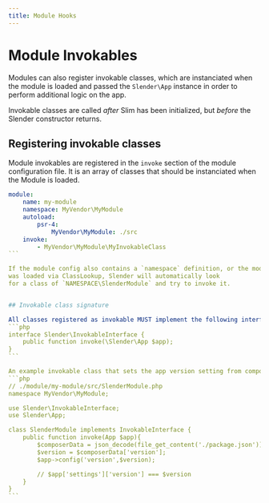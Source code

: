 ```yaml
---
title: Module Hooks
---
```


# Module Invokables

Modules can also register invokable classes, which are instanciated when
the module is loaded and passed the `Slender\App` instance in order to
perform additional logic on the app.

Invokable classes are called *after* Slim has been initialized, but *before* the
Slender constructor returns.

## Registering invokable classes

Module invokables are registered in the `invoke` section of the module
configuration file. It is an array of classes that should be instanciated
when the Module is loaded.

````yml
module:
    name: my-module
    namespace: MyVendor\MyModule
    autoload:
        psr-4:
            MyVendor\MyModule: ./src
    invoke:
        - MyVendor\MyModule\MyInvokableClass
```

If the module config also contains a `namespace` definition, or the module
was loaded via ClassLookup, Slender will automatically look
for a class of `NAMESPACE\SlenderModule` and try to invoke it.


## Invokable class signature

All classes registered as invokable MUST implement the following interface:
```php
interface Slender\InvokableInterface {
    public function invoke(\Slender\App $app);
}
```

An example invokable class that sets the app version setting from composer.json
```php
// ./module/my-module/src/SlenderModule.php
namespace MyVendor\MyModule;

use Slender\InvokableInterface;
use Slender\App;

class SlenderModule implements InvokableInterface {
    public function invoke(App $app){
        $composerData = json_decode(file_get_content('./package.json'));
        $version = $composerData['version'];
        $app->config('version',$version);

        // $app['settings']['version'] === $version
    }
}
```

